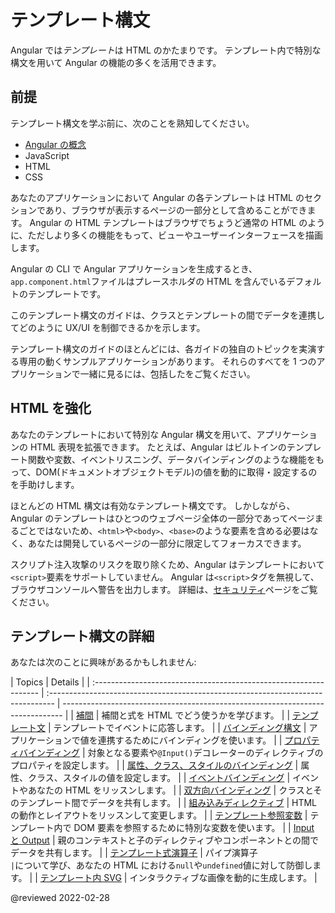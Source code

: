 # テンプレート構文

Angular では*テンプレート*は HTML のかたまりです。
テンプレート内で特別な構文を用いて Angular の機能の多くを活用できます。

## 前提

テンプレート構文を学ぶ前に、次のことを熟知してください。

- [Angular の概念](guide/architecture)
- JavaScript
- HTML
- CSS

<!--todo: Do we still need the following section? It seems more relevant to those coming from AngularJS, which is now 7 versions ago. -->
<!-- You may be familiar with the component/template duality from your experience with model-view-controller (MVC) or model-view-viewmodel (MVVM).
In Angular, the component plays the part of the controller/viewmodel, and the template represents the view. -->

あなたのアプリケーションにおいて Angular の各テンプレートは HTML のセクションであり、ブラウザが表示するページの一部分として含めることができます。
Angular の HTML テンプレートはブラウザでちょうど通常の HTML のように、ただしより多くの機能をもって、ビューやユーザーインターフェースを描画します。

Angular の CLI で Angular アプリケーションを生成するとき、`app.component.html`ファイルはプレースホルダの HTML を含んでいるデフォルトのテンプレートです。

このテンプレート構文のガイドは、クラスとテンプレートの間でデータを連携してどのように UX/UI を制御できるかを示します。

<div class="is-helpful alert">

テンプレート構文のガイドのほとんどには、各ガイドの独自のトピックを実演する専用の動くサンプルアプリケーションがあります。
それらのすべてを 1 つのアプリケーションで一緒に見るには、包括した<live-example title="Template Syntax Live Code"></live-example>をご覧ください。

</div>

## HTML を強化

あなたのテンプレートにおいて特別な Angular 構文を用いて、アプリケーションの HTML 表現を拡張できます。
たとえば、Angular はビルトインのテンプレート関数や変数、イベントリスニング、データバインディングのような機能をもって、DOM(ドキュメントオブジェクトモデル)の値を動的に取得・設定するのを手助けします。

ほとんどの HTML 構文は有効なテンプレート構文です。
しかしながら、Angular のテンプレートはひとつのウェブページ全体の一部分であってページまるごとではないため、`<html>`や`<body>`、`<base>`のような要素を含める必要はなく、あなたは開発しているページの一部分に限定してフォーカスできます。

<div class="alert is-important">

スクリプト注入攻撃のリスクを取り除くため、Angular はテンプレートにおいて`<script>`要素をサポートしていません。
Angular は`<script>`タグを無視して、ブラウザコンソールへ警告を出力します。
詳細は、[セキュリティ](guide/security)ページをご覧ください。

</div>

## テンプレート構文の詳細

あなたは次のことに興味があるかもしれません:

| Topics                                                            | Details                                                                          |
| :---------------------------------------------------------------- | :------------------------------------------------------------------------------- | ------------------------------------------------------------------------------ |
| [補間](guide/interpolation)                                       | 補間と式を HTML でどう使うかを学びます。                                         |
| [テンプレート文](guide/template-statements)                       | テンプレートでイベントに応答します。                                             |
| [バインディング構文](guide/binding-syntax)                        | アプリケーションで値を連携するためにバインディングを使います。                   |
| [プロパティバインディング](guide/property-binding)                | 対象となる要素や`@Input()`デコレーターのディレクティブのプロパティを設定します。 |
| [属性、クラス、スタイルのバインディング](guide/attribute-binding) | 属性、クラス、スタイルの値を設定します。                                         |
| [イベントバインディング](guide/event-binding)                     | イベントやあなたの HTML をリッスンします。                                       |
| [双方向バインディング](guide/two-way-binding)                     | クラスとそのテンプレート間でデータを共有します。                                 |
| [組み込みディレクティブ](guide/built-in-directives)               | HTML の動作とレイアウトをリッスンして変更します。                                |
| [テンプレート参照変数](guide/template-reference-variables)        | テンプレート内で DOM 要素を参照するために特別な変数を使います。                  |
| [Input と Output](guide/inputs-outputs)                           | 親のコンテキストと子のディレクティブやコンポーネントとの間でデータを共有します。 |
| [テンプレート式演算子](guide/template-expression-operators)       | パイプ演算子`                                                                    | `について学び、あなたの HTML における`null`や`undefined`値に対して防御します。 |
| [テンプレート内 SVG](guide/svg-in-templates)                      | インタラクティブな画像を動的に生成します。                                       |

<!-- links -->

<!-- external links -->

<!-- end links -->

@reviewed 2022-02-28
